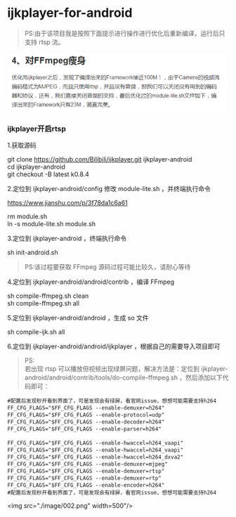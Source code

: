 # ijkplayer-for-android

> PS:由于该项目我是按照下面提示进行操作进行优化后重新编译，运行后只支持 rtsp 流。

<img src="./image/001.png" width="500">

### ijkplayer开启rtsp

1.获取源码

git clone https://github.com/Bilibili/ijkplayer.git ijkplayer-android</br>
cd ijkplayer-android</br>
git checkout -B latest k0.8.4</br>

2.定位到 ijkplayer-android/config 修改 module-lite.sh ，并终端执行命令

https://www.jianshu.com/p/3f78da1c6a61

rm module.sh</br>
ln -s module-lite.sh module.sh

3.定位到 ijkplayer-android ，终端执行命令

sh init-android.sh

> PS:该过程要获取 FFmpeg 源码过程可能比较久，请耐心等待

4.定位到 ijkplayer-android/android/contrib ，编译 FFmpeg

sh compile-ffmpeg.sh clean</br>
sh compile-ffmpeg.sh all

5.定位到 ijkplayer-android/android ，生成 so 文件

sh compile-ijk.sh all

6.定位到 ijkplayer-android/android/ijkplayer ，根据自己的需要导入项目即可

> PS:</br>
> 若出现 rtsp 可以播放但视频出现绿屏问题，解决方法是：定位到 ijkplayer-android/android/contrib/tools/do-compile-ffmpeg.sh ，然后添加以下代码即可：

```
#配置后发现秒开看到界面了，可是发现会有绿屏，看官网issue，想想可能需要支持h264
FF_CFG_FLAGS="$FF_CFG_FLAGS --enable-demuxer=h264"
FF_CFG_FLAGS="$FF_CFG_FLAGS --enable-protocol=udp"
FF_CFG_FLAGS="$FF_CFG_FLAGS --enable-decoder=h264"
FF_CFG_FLAGS="$FF_CFG_FLAGS --enable-parser=h264"

FF_CFG_FLAGS="$FF_CFG_FLAGS --enable-hwaccel=h264_vaapi"
FF_CFG_FLAGS="$FF_CFG_FLAGS --enable-hwaccel=h264_vaapi"
FF_CFG_FLAGS="$FF_CFG_FLAGS --enable-hwaccel=h264_dxva2"
FF_CFG_FLAGS="$FF_CFG_FLAGS --enable-demuxer=mjpeg"
FF_CFG_FLAGS="$FF_CFG_FLAGS --enable-demuxer=rtsp"
FF_CFG_FLAGS="$FF_CFG_FLAGS --enable-demuxer=rtp"
FF_CFG_FLAGS="$FF_CFG_FLAGS --enable-encoder=h264"
#配置后发现秒开看到界面了，可是发现会有绿屏，看官网issue，想想可能需要支持h264
```

<img src="./image/002.png" width=500"/>